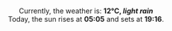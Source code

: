 <p  align="center"><br/>Currently, the weather is: <b> 12°C, <i>light rain</i></b></br>Today, the sun rises at <b>05:05</b> and sets at <b>19:16</b>.</p>